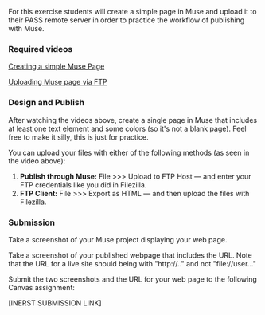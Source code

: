 For this exercise students will create a simple page in Muse and upload it to their PASS remote server in order to practice the workflow of publishing with Muse. 

### Required videos

[Creating a simple Muse Page](http://personal.psu.edu/cer10/tutorials/Art203_Lesson4Ex2)

[Uploading Muse page via FTP](http://personal.psu.edu/cer10/tutorials/Art203_Lesson4Ex2_Part2)



### Design and Publish

After watching the videos above, create a single page in Muse that includes at least one text element and some colors \(so it's not a blank page\). Feel free to make it silly, this is just for practice. 

You can upload your files with either of the following methods \(as seen in the video above\):

1. **Publish through Muse:** File &gt;&gt;&gt; Upload to FTP Host — and enter your FTP credentials like you did in Filezilla.
2. **FTP Client:**  File &gt;&gt;&gt; Export as HTML — and then upload the files with Filezilla. 

### Submission

Take a screenshot of your Muse project displaying your web page.

Take a screenshot of your published webpage that includes the URL. Note that the URL for a live site should being with "http://.." and not "file://user..."

Submit the two screenshots and the URL for your web page to the following Canvas assignment:

\[INERST SUBMISSION LINK\]



